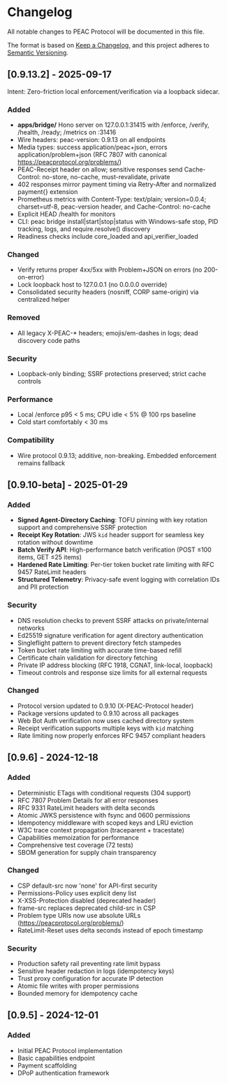 # Changelog

All notable changes to PEAC Protocol will be documented in this file.

The format is based on [Keep a Changelog](https://keepachangelog.com/en/1.0.0/),
and this project adheres to [Semantic Versioning](https://semver.org/spec/v2.0.0.html).

## [0.9.13.2] - 2025-09-17

Intent: Zero-friction local enforcement/verification via a loopback sidecar.

### Added

- **apps/bridge/** Hono server on 127.0.0.1:31415 with /enforce, /verify, /health, /ready; /metrics on :31416
- Wire headers: peac-version: 0.9.13 on all endpoints
- Media types: success application/peac+json, errors application/problem+json (RFC 7807 with canonical https://peacprotocol.org/problems/<slug>)
- PEAC-Receipt header on allow; sensitive responses send Cache-Control: no-store, no-cache, must-revalidate, private
- 402 responses mirror payment timing via Retry-After and normalized payment{} extension
- Prometheus metrics with Content-Type: text/plain; version=0.0.4; charset=utf-8, peac-version header, and Cache-Control: no-cache
- Explicit HEAD /health for monitors
- CLI: peac bridge install|start|stop|status with Windows-safe stop, PID tracking, logs, and require.resolve() discovery
- Readiness checks include core_loaded and api_verifier_loaded

### Changed

- Verify returns proper 4xx/5xx with Problem+JSON on errors (no 200-on-error)
- Lock loopback host to 127.0.0.1 (no 0.0.0.0 override)
- Consolidated security headers (nosniff, CORP same-origin) via centralized helper

### Removed

- All legacy X-PEAC-\* headers; emojis/em-dashes in logs; dead discovery code paths

### Security

- Loopback-only binding; SSRF protections preserved; strict cache controls

### Performance

- Local /enforce p95 < 5 ms; CPU idle < 5% @ 100 rps baseline
- Cold start comfortably < 30 ms

### Compatibility

- Wire protocol 0.9.13; additive, non-breaking. Embedded enforcement remains fallback

## [0.9.10-beta] - 2025-01-29

### Added

- **Signed Agent-Directory Caching**: TOFU pinning with key rotation support and comprehensive SSRF protection
- **Receipt Key Rotation**: JWS `kid` header support for seamless key rotation without downtime
- **Batch Verify API**: High-performance batch verification (POST ≤100 items, GET ≤25 items)
- **Hardened Rate Limiting**: Per-tier token bucket rate limiting with RFC 9457 RateLimit headers
- **Structured Telemetry**: Privacy-safe event logging with correlation IDs and PII protection

### Security

- DNS resolution checks to prevent SSRF attacks on private/internal networks
- Ed25519 signature verification for agent directory authentication
- Singleflight pattern to prevent directory fetch stampedes
- Token bucket rate limiting with accurate time-based refill
- Certificate chain validation for directory fetching
- Private IP address blocking (RFC 1918, CGNAT, link-local, loopback)
- Timeout controls and response size limits for all external requests

### Changed

- Protocol version updated to 0.9.10 (X-PEAC-Protocol header)
- Package versions updated to 0.9.10 across all packages
- Web Bot Auth verification now uses cached directory system
- Receipt verification supports multiple keys with `kid` matching
- Rate limiting now properly enforces RFC 9457 compliant headers

## [0.9.6] - 2024-12-18

### Added

- Deterministic ETags with conditional requests (304 support)
- RFC 7807 Problem Details for all error responses
- RFC 9331 RateLimit headers with delta seconds
- Atomic JWKS persistence with fsync and 0600 permissions
- Idempotency middleware with scoped keys and LRU eviction
- W3C trace context propagation (traceparent + tracestate)
- Capabilities memoization for performance
- Comprehensive test coverage (72 tests)
- SBOM generation for supply chain transparency

### Changed

- CSP default-src now 'none' for API-first security
- Permissions-Policy uses explicit deny list
- X-XSS-Protection disabled (deprecated header)
- frame-src replaces deprecated child-src in CSP
- Problem type URIs now use absolute URLs (https://peacprotocol.org/problems/)
- RateLimit-Reset uses delta seconds instead of epoch timestamp

### Security

- Production safety rail preventing rate limit bypass
- Sensitive header redaction in logs (idempotency keys)
- Trust proxy configuration for accurate IP detection
- Atomic file writes with proper permissions
- Bounded memory for idempotency cache

## [0.9.5] - 2024-12-01

### Added

- Initial PEAC Protocol implementation
- Basic capabilities endpoint
- Payment scaffolding
- DPoP authentication framework
